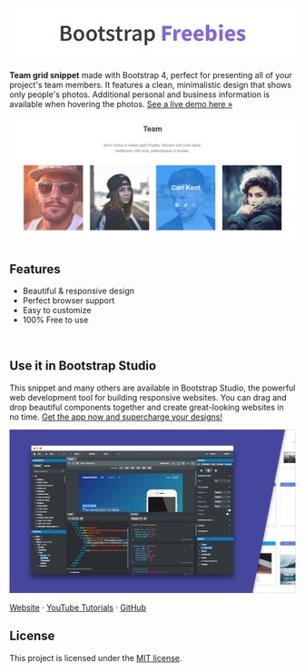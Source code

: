 

[![Bootstrap Freebies](/readme-images/github-bootstrap-freebies.png)](https://github.com/topics/bootstrap-freebies/) 

**Team grid snippet** made with Bootstrap 4, perfect for presenting all of your project's team members. It features a clean, minimalistic design that shows only people's photos. Additional personal and business information is available when hovering the photos. [See a live demo here &raquo;](https://epicbootstrap.com/snippets/team-grid)

[![Team Grid](/readme-images/screenshot.png)](https://epicbootstrap.com/snippets/team-grid) 

## Features

* Beautiful & responsive design
* Perfect browser support
* Easy to customize
* 100% Free to use

<br>

## Use it in Bootstrap Studio

This snippet and many others are available in Bootstrap Studio, the powerful web development tool for building responsive websites. You can drag and drop beautiful components together and create great-looking websites in no time. [Get the app now and supercharge your designs!](https://bootstrapstudio.io)

[![Bootstrap Studio Banner](/readme-images/bootstrap-studio-banner.jpg)](https://bootstrapstudio.io/)

[Website](https://bootstrapstudio.io/) &middot; [YouTube Tutorials](https://www.youtube.com/BootstrapStudioApp) &middot; [GitHub](https://github.com/bootstrapstudio) 

## License

This project is licensed under the [MIT license](LICENSE).